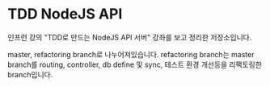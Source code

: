 # TDD NodeJS API
인프런 강의 "TDD로 만드는 NodeJS API 서버" 강좌를 보고 정리한 저장소입니다.

master, refactoring branch로 나누어져있습니다.
refactoring branch는 master branch를 routing, controller, db define 및 sync, 테스트 환경 개선등을 리팩토링한 branch입니다.
